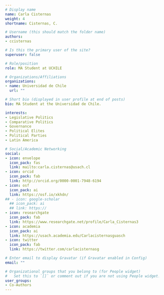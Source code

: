 ```yaml
---
# Display name
name: Carla Cisternas
weight: 4
shortname: Cisternas, C.

# Username (this should match the folder name)
authors:
- ccisternas

# Is this the primary user of the site?
superuser: false

# Role/position
role: MA Student at UCHILE

# Organizations/Affiliations
organizations:
- name: Universidad de Chile
  url: ""

# Short bio (displayed in user profile at end of posts)
bio: MA Student at the Universidad de Chile.

interests:
- Legislative Politics
- Comparative Politics
- Governance
- Political Elites
- Political Parties
- Latin America

# Social/Academic Networking
social:
- icon: envelope
  icon_pack: fas
  link: mailto:carla.cisternas@usach.cl
- icon: orcid
  icon_pack: fab
  link: http://orcid.org/0000-0001-7948-6194
- icon: osf
  icon_pack: ai
  link: https://osf.io/xkhdn/
## - icon: google-scholar
  ## icon_pack: ai
  ## link: https://
- icon: researchgate
  icon_pack: fab
  link: https://www.researchgate.net/profile/Carla_Cisternas3
- icon: academia
  icon_pack: ai
  link: https://usach.academia.edu/Carlacisternasguasch
- icon: twitter
  icon_pack: fab
  link: https://twitter.com/carlacisternasg

# Enter email to display Gravatar (if Gravatar enabled in Config)
email: ""

# Organizational groups that you belong to (for People widget)
#   Set this to `[]` or comment out if you are not using People widget.
user_groups:
- Co-Authors
---
```

